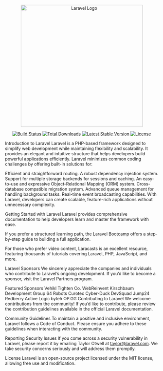 <p align="center"><a href="https://laravel.com" target="_blank"><img src="https://raw.githubusercontent.com/laravel/art/master/logo-lockup/5%20SVG/2%20CMYK/1%20Full%20Color/laravel-logolockup-cmyk-red.svg" width="400" alt="Laravel Logo"></a></p> <p align="center"> <a href="https://github.com/laravel/framework/actions"><img src="https://github.com/laravel/framework/workflows/tests/badge.svg" alt="Build Status"></a> <a href="https://packagist.org/packages/laravel/framework"><img src="https://img.shields.io/packagist/dt/laravel/framework" alt="Total Downloads"></a> <a href="https://packagist.org/packages/laravel/framework"><img src="https://img.shields.io/packagist/v/laravel/framework" alt="Latest Stable Version"></a> <a href="https://packagist.org/packages/laravel/framework"><img src="https://img.shields.io/packagist/l/laravel/framework" alt="License"></a> </p>
Introduction to Laravel
Laravel is a PHP-based framework designed to simplify web development while maintaining flexibility and scalability. It provides an elegant and intuitive structure that helps developers build powerful applications efficiently. Laravel minimizes common coding challenges by offering built-in solutions for:

Efficient and straightforward routing.
A robust dependency injection system.
Support for multiple storage backends for sessions and caching.
An easy-to-use and expressive Object-Relational Mapping (ORM) system.
Cross-database compatible migration system.
Advanced queue management for handling background tasks.
Real-time event broadcasting capabilities.
With Laravel, developers can create scalable, feature-rich applications without unnecessary complexity.

Getting Started with Laravel
Laravel provides comprehensive documentation to help developers learn and master the framework with ease.

If you prefer a structured learning path, the Laravel Bootcamp offers a step-by-step guide to building a full application.

For those who prefer video content, Laracasts is an excellent resource, featuring thousands of tutorials covering Laravel, PHP, JavaScript, and more.

Laravel Sponsors
We sincerely appreciate the companies and individuals who contribute to Laravel’s ongoing development. If you’d like to become a sponsor, visit the Laravel Partners program.

Featured Sponsors
Vehikl
Tighten Co.
WebReinvent
Kirschbaum Development Group
64 Robots
Curotec
Cyber-Duck
DevSquad
Jump24
Redberry
Active Logic
byte5
OP.GG
Contributing to Laravel
We welcome contributions from the community! If you’d like to contribute, please review the contribution guidelines available in the official Laravel documentation.

Community Guidelines
To maintain a positive and inclusive environment, Laravel follows a Code of Conduct. Please ensure you adhere to these guidelines when interacting with the community.

Reporting Security Issues
If you come across a security vulnerability in Laravel, please report it by emailing Taylor Otwell at taylor@laravel.com. We take security concerns seriously and will address them promptly.

License
Laravel is an open-source project licensed under the MIT license, allowing free use and modification.



